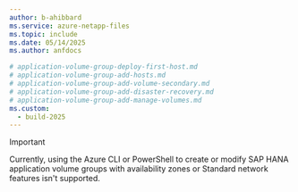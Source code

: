 ```yaml
---
author: b-ahibbard
ms.service: azure-netapp-files
ms.topic: include
ms.date: 05/14/2025
ms.author: anfdocs

# application-volume-group-deploy-first-host.md
# application-volume-group-add-hosts.md
# application-volume-group-add-volume-secondary.md
# application-volume-group-add-disaster-recovery.md
# application-volume-group-add-manage-volumes.md
ms.custom:
  - build-2025
---
```


>[!IMPORTANT]
>Currently, using the Azure CLI or PowerShell to create or modify SAP HANA application volume groups with availability zones or Standard network features isn't supported.


